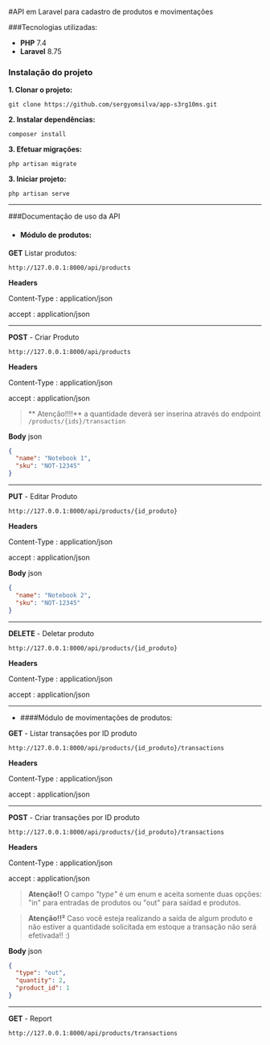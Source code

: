 #API em Laravel para cadastro de produtos e movimentações

###Tecnologias utilizadas:

- **PHP** 7.4
- **Laravel** 8.75

### Instalação do projeto
**1. Clonar o projeto:**

`git clone https://github.com/sergyomsilva/app-s3rg10ms.git`

**2. Instalar dependências:**

`composer install`

**3. Efetuar migrações:**

`php artisan migrate`

**3. Iniciar projeto:**

`php artisan serve`

------------
###Documentação de uso da API

- #### Módulo de produtos:

**GET** Listar produtos:

`http://127.0.0.1:8000/api/products`

**Headers**

Content-Type : application/json

accept : application/json

------------


**POST** - Criar Produto

`http://127.0.0.1:8000/api/products`

**Headers**

Content-Type : application/json

accept : application/json

>** Atenção!!!!** a quantidade deverá ser inserina através do endpoint `/products/{ids}/transaction`

**Body** json
```json
{
  "name": "Notebook 1",
  "sku": "NOT-12345"
}
```
------------
**PUT** - Editar Produto

`http://127.0.0.1:8000/api/products/{id_produto}`

**Headers**

Content-Type : application/json

accept : application/json

**Body** json

```json
{
  "name": "Notebook 2",
  "sku": "NOT-12345"
}
```
------------
**DELETE** - Deletar produto

`http://127.0.0.1:8000/api/products/{id_produto}`

**Headers**

Content-Type : application/json

accept : application/json

------------


- ####Módulo de movimentações de produtos:

**GET** -  Listar transações por ID produto

`http://127.0.0.1:8000/api/products/{id_produto}/transactions`

**Headers**

Content-Type : application/json

accept : application/json

------------

**POST** - Criar transações por ID produto

`http://127.0.0.1:8000/api/products/{id_produto}/transactions`

**Headers**

Content-Type : application/json

accept : application/json

> **Atenção!!** O campo *"type"* é um enum e aceita somente duas opções: "in" para entradas de produtos ou "out" para saídad e produtos.

> **Atenção!!²** Caso você esteja realizando a saída de algum produto e não estiver a quantidade solicitada em estoque a transação não será efetivada!! :)

**Body** json
```json
{
  "type": "out",
  "quantity": 2,
  "product_id": 1
}
```

------------

**GET** - Report

`http://127.0.0.1:8000/api/products/transactions`
